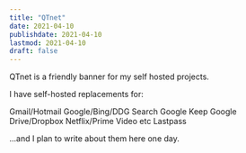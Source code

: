 ```yaml
---
title: "QTnet"
date: 2021-04-10
publishdate: 2021-04-10
lastmod: 2021-04-10
draft: false
---
```


QTnet is a friendly banner for my self hosted projects.

I have self-hosted replacements for:

Gmail/Hotmail
Google/Bing/DDG Search
Google Keep
Google Drive/Dropbox
Netflix/Prime Video etc
Lastpass

...and I plan to write about them here one day. 